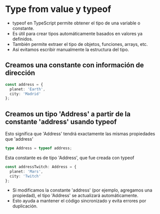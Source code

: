 # Type from value y typeof

- typeof en TypeScript permite obtener el tipo de una variable o constante.
- Es útil para crear tipos automáticamente basados en valores ya definidos.
- También permite extraer el tipo de objetos, funciones, arrays, etc.
- Así evitamos escribir manualmente la estructura del tipo.

## Creamos una constante con información de dirección

```ts
const address = {
  planet: 'Earth',
  city: 'Madrid'
};
```

## Creamos un tipo 'Address' a partir de la constante 'address' usando typeof

Esto significa que 'Address' tendrá exactamente las mismas propiedades que 'address'

```ts
type Address = typeof address;
```

Esta constante es de tipo 'Address', que fue creada con typeof

```ts
const addressTwitch: Address = {
  planet: 'Mars',
  city: 'Twitch'
};
```

- Si modificamos la constante 'address' (por ejemplo, agregamos una propiedad), el tipo 'Address' se actualizará automáticamente.
- Esto ayuda a mantener el código sincronizado y evita errores por duplicación.
